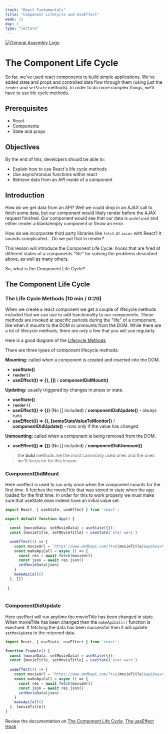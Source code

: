 ```yaml
---
track: "React Fundamentals"
title: "Component LifeCycle and UseEffect"
week: 15
day: 1
type: "lecture"
---
```



[![General Assembly Logo](https://camo.githubusercontent.com/1a91b05b8f4d44b5bbfb83abac2b0996d8e26c92/687474703a2f2f692e696d6775722e636f6d2f6b6538555354712e706e67)](https://generalassemb.ly/education/web-development-immersive)

# The Component Life Cycle

So far, we've used react components to build simple applications. We've added
state and props and controlled data flow through them (using just the `render`
and `setState` methods). In order to do more complex things, we'll have to use
life cycle methods.

## Prerequisites

- React
- Components
- State and props

## Objectives

By the end of this, developers should be able to:

- Explain how to use React's life cycle methods
- Use asynchronous functions within react
- Retrieve data from an API inside of a component

## Introduction

How do we get data from an API? Well we could drop in an AJAX call to fetch some
data, but our component would likely render before the AJAX request finished.
Our component would see that our data is `undefined` and either render a
blank/empty component or throw an error.

How do we incorporate third party libraries like `fetch` or `axios` with React?
It sounds complicated... Do we put that in render?

This lesson will introduce the Component Life Cycle: hooks that are fired at
different states of a components "life" for solving the problems described
above, as well as many others.

So, what is the Component Life Cycle?

## The Component Life Cycle

### The Life Cycle Methods (10 min / 0:20)

When we create a react component we get a couple of lifecycle methods included
that we can use to add functionality to our components. These methods are
invoked at specific periods during the "life" of a component, like when it
mounts to the DOM or unmounts from the DOM. While there are a lot of lifecycle
methods, there are only a few that you will use regularly.

Here is a good diagram of the [Lifecycle Methods](https://projects.wojtekmaj.pl/react-lifecycle-methods-diagram/)

There are three types of component lifecycle methods:

**Mounting:** called when a component is created and inserted into the DOM.

- **useState()**
- **`render()`**
- **useEffect(() => {}, [])**  / **componentDidMount()**

**Updating:** usually triggered by changes in props or state.

- **useState()**
- **`render()`**
- **useEffect(() => {})**  (No [] included) / **componentDidUpdate()** - always runs
- **useEffect(() => {}, [someStateValueToMonitor])** / **componentDidUpdate()** - runs only if the value has changed


**Unmounting:** called when a component is being removed from the DOM.

- **useEffect(() => {})**  (No [] included) / **componentDidUnmount()**

> the **bold** methods are the most commonly used ones and the ones we'll focus
> on for this lesson

### ComponentDidMount

Here useffect is used to run only once when the component mounts for the first time. It fetches the movieTitle that was stored in state when the app loaded for the first time.  In order for this to work properly we must make sure that useState does indeed have an initial value set. 

```js
import React, { useState, useEffect } from 'react';

export default function App() {

  const [movieData, setMovieData] = useState({});
  const [movieTitle, setMovieTitle] = useState('star wars')

  useEffect(() => {
    const movieUrl = `https://www.omdbapi.com/?t=${movieTitle}&apikey=98e3fb1f`;
    const makeApiCall = async () => {
      const res = await fetch(movieUrl)
      const json = await res.json()
      setMovieData(json)
    }
    makeApiCall()
  }, [])
  
 }
  
```

### ComponentDidUpdate

Here useffect will run anytime the movieTitle has been changed in state.  When movieTitle has been changed then the `makeApiCall()` function is exectued.  If fetching the data has been successful then it will update `setMovieData` to the returned data. 

```js
import React, { useState, useEffect } from 'react';

function Example() {
  const [movieData, setMovieData] = useState({});
  const [movieTitle, setMovieTitle] = useState('star wars')
  
  useEffect(() => {
    const movieUrl = `https://www.omdbapi.com/?t=${movieTitle}&apikey=98e3fb1f`;
    const makeApiCall = async () => {
      const res = await fetch(movieUrl)
      const json = await res.json()
      setMovieData(json)
    }
    makeApiCall()
  }, [movieTitle])
}

```

Review the documentation on
[The Component Life Cycle](https://reactjs.org/docs/react-component.html#the-component-lifecycle).
[The useEffect Hook](https://reactjs.org/docs/hooks-effect.html)